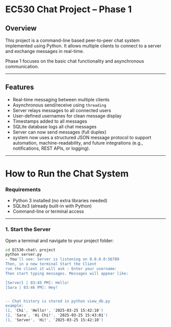 # EC530 Chat Project – Phase 1

## Overview
This project is a command-line based peer-to-peer chat system implemented using Python. It allows multiple clients to connect to a server and exchange messages in real-time.

Phase 1 focuses on the basic chat functionality and asynchronous communication.

---

## Features
- Real-time messaging between multiple clients
- Asynchronous send/receive using `threading`
- Server relays messages to all connected users
- User-defined usernames for clean message display
- Timestamps added to all messages
- SQLite database logs all chat messages
- Server can now send messages (full duplex)
-  system now uses a structured JSON message protocol to support automation, machine-readability, and future integrations (e.g., notifications, REST APIs, or logging).

---

# How to Run the Chat System

### Requirements

- Python 3 installed (no extra libraries needed)
- SQLite3 (already built-in with Python)
- Command-line or terminal access

---

### 1. Start the Server

Open a terminal and navigate to your project folder:

```bash
cd EC530-chat\ project
python server.py
- You'll see: Server is listening on 0.0.0.0:56789
Then, in a new terminal Start the Client
run the client it will ask : Enter your username:
Then start typing messages. Messages will appear like:

[Server} | 03:45 PM]: Hello!
[Sara | 03:46 PM]: Hey!


-- Chat history is stored in python view_db.py
example: 
(1, 'Chi', 'Hello!', '2025-03-25 15:42:10')
(2, 'Sara', 'Hi Chi!', '2025-03-25 15:43:01')
(1, 'Server', 'Hi!', '2025-03-25 15:42:10')
